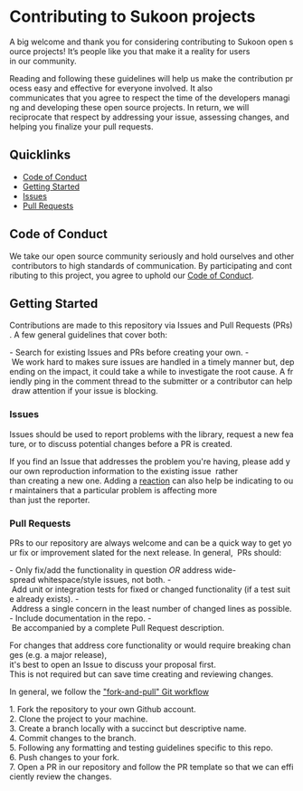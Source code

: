 # Contributing to Sukoon projects 
  
 A big welcome and thank you for considering contributing to Sukoon open source projects! It’s people like you that make it a reality for users  in our community. 
  
 Reading and following these guidelines will help us make the contribution process easy and effective for everyone involved. It also  communicates that you agree to respect the time of the developers managing and developing these open source projects. In return, we will  reciprocate that respect by addressing your issue, assessing changes, and helping you finalize your pull requests. 
  
 ## Quicklinks 
  
 * [Code of Conduct](#code-of-conduct) 
 * [Getting Started](#getting-started) 
 * [Issues](#issues) 
 * [Pull Requests](#pull-requests) 

  
 ## Code of Conduct 
  
 We take our open source community seriously and hold ourselves and other contributors to high standards of communication. By participating and contributing to this project, you agree to uphold our [Code of Conduct](https://github.com/Susmita-Dey/Sukoon/blob/main/CODE_OF_CONDUCT.md). 
  
 ## Getting Started 
  
 Contributions are made to this repository via Issues and Pull Requests (PRs). A few general guidelines that cover both: 
  
 - Search for existing Issues and PRs before creating your own. 
 - We work hard to makes sure issues are handled in a timely manner but, depending on the impact, it could take a while to investigate the root cause. A friendly ping in the comment thread to the submitter or a contributor can help draw attention if your issue is blocking.  
  
 ### Issues 
  
 Issues should be used to report problems with the library, request a new feature, or to discuss potential changes before a PR is created. 
  
 If you find an Issue that addresses the problem you're having, please add your own reproduction information to the existing issue  rather  than creating a new one. Adding a [reaction](https://github.blog/2016-03-10-add-reactions-to-pull-requests-issues-and-comments/) can also help be indicating to our maintainers that a particular problem is affecting more  than just the reporter. 
  
 ### Pull Requests 
  
 PRs to our repository are always welcome and can be a quick way to get your fix or improvement slated for the next release. In general,  PRs should: 
  
 - Only fix/add the functionality in question *OR* address wide-spread whitespace/style issues, not both. 
 - Add unit or integration tests for fixed or changed functionality (if a test suite already exists). 
 - Address a single concern in the least number of changed lines as possible. 
 - Include documentation in the repo. 
 - Be accompanied by a complete Pull Request description. 
  
 For changes that address core functionality or would require breaking changes (e.g. a major release),  it's best to open an Issue to discuss your proposal first.  This is not required but can save time creating and reviewing changes. 
  
 In general, we follow the ["fork-and-pull" Git workflow](https://github.com/susam/gitpr) 
  
 1. Fork the repository to your own Github account. <br/>
 2. Clone the project to your machine. <br/>
 3. Create a branch locally with a succinct but descriptive name. <br/>
 4. Commit changes to the branch. <br/>
 5. Following any formatting and testing guidelines specific to this repo. <br/> 
 6. Push changes to your fork. <br/>
 7. Open a PR in our repository and follow the PR template so that we can efficiently review the changes. 
  
